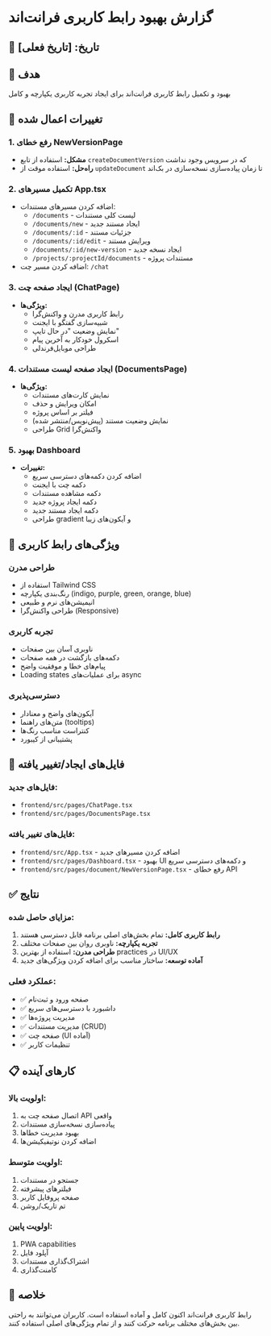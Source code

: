 # گزارش بهبود رابط کاربری فرانت‌اند

## 📅 تاریخ: [تاریخ فعلی]

## 🎯 هدف
بهبود و تکمیل رابط کاربری فرانت‌اند برای ایجاد تجربه کاربری یکپارچه و کامل

## 🔧 تغییرات اعمال شده

### 1. رفع خطای NewVersionPage
- **مشکل:** استفاده از تابع `createDocumentVersion` که در سرویس وجود نداشت
- **راه‌حل:** استفاده موقت از `updateDocument` تا زمان پیاده‌سازی نسخه‌سازی در بک‌اند

### 2. تکمیل مسیرهای App.tsx
- اضافه کردن مسیرهای مستندات:
  - `/documents` - لیست کلی مستندات
  - `/documents/new` - ایجاد مستند جدید
  - `/documents/:id` - جزئیات مستند
  - `/documents/:id/edit` - ویرایش مستند
  - `/documents/:id/new-version` - ایجاد نسخه جدید
  - `/projects/:projectId/documents` - مستندات پروژه
- اضافه کردن مسیر چت: `/chat`

### 3. ایجاد صفحه چت (ChatPage)
- **ویژگی‌ها:**
  - رابط کاربری مدرن و واکنش‌گرا
  - شبیه‌سازی گفتگو با ایجنت
  - نمایش وضعیت "در حال تایپ"
  - اسکرول خودکار به آخرین پیام
  - طراحی موبایل‌فرندلی

### 4. ایجاد صفحه لیست مستندات (DocumentsPage)
- **ویژگی‌ها:**
  - نمایش کارت‌های مستندات
  - امکان ویرایش و حذف
  - فیلتر بر اساس پروژه
  - نمایش وضعیت مستند (پیش‌نویس/منتشر شده)
  - طراحی Grid واکنش‌گرا

### 5. بهبود Dashboard
- **تغییرات:**
  - اضافه کردن دکمه‌های دسترسی سریع
  - دکمه چت با ایجنت
  - دکمه مشاهده مستندات
  - دکمه ایجاد پروژه جدید
  - دکمه ایجاد مستند جدید
  - طراحی gradient و آیکون‌های زیبا

## 📱 ویژگی‌های رابط کاربری

### طراحی مدرن
- استفاده از Tailwind CSS
- رنگ‌بندی یکپارچه (indigo, purple, green, orange, blue)
- انیمیشن‌های نرم و طبیعی
- طراحی واکنش‌گرا (Responsive)

### تجربه کاربری
- ناوبری آسان بین صفحات
- دکمه‌های بازگشت در همه صفحات
- پیام‌های خطا و موفقیت واضح
- Loading states برای عملیات‌های async

### دسترسی‌پذیری
- آیکون‌های واضح و معنادار
- متن‌های راهنما (tooltips)
- کنتراست مناسب رنگ‌ها
- پشتیبانی از کیبورد

## 🔗 فایل‌های ایجاد/تغییر یافته

### فایل‌های جدید:
- `frontend/src/pages/ChatPage.tsx`
- `frontend/src/pages/DocumentsPage.tsx`

### فایل‌های تغییر یافته:
- `frontend/src/App.tsx` - اضافه کردن مسیرهای جدید
- `frontend/src/pages/Dashboard.tsx` - بهبود UI و دکمه‌های دسترسی سریع
- `frontend/src/pages/document/NewVersionPage.tsx` - رفع خطای API

## ✅ نتایج

### مزایای حاصل شده:
1. **رابط کاربری کامل:** تمام بخش‌های اصلی برنامه قابل دسترسی هستند
2. **تجربه یکپارچه:** ناوبری روان بین صفحات مختلف
3. **طراحی مدرن:** استفاده از بهترین practices در UI/UX
4. **آماده توسعه:** ساختار مناسب برای اضافه کردن ویژگی‌های جدید

### عملکرد فعلی:
- ✅ صفحه ورود و ثبت‌نام
- ✅ داشبورد با دسترسی‌های سریع
- ✅ مدیریت پروژه‌ها
- ✅ مدیریت مستندات (CRUD)
- ✅ صفحه چت (UI آماده)
- ✅ تنظیمات کاربر

## 📋 کارهای آینده

### اولویت بالا:
1. اتصال صفحه چت به API واقعی
2. پیاده‌سازی نسخه‌سازی مستندات
3. بهبود مدیریت خطاها
4. اضافه کردن نوتیفیکیشن‌ها

### اولویت متوسط:
1. جستجو در مستندات
2. فیلترهای پیشرفته
3. صفحه پروفایل کاربر
4. تم تاریک/روشن

### اولویت پایین:
1. PWA capabilities
2. آپلود فایل
3. اشتراک‌گذاری مستندات
4. کامنت‌گذاری

## 🎉 خلاصه
رابط کاربری فرانت‌اند اکنون کامل و آماده استفاده است. کاربران می‌توانند به راحتی بین بخش‌های مختلف برنامه حرکت کنند و از تمام ویژگی‌های اصلی استفاده کنند. 